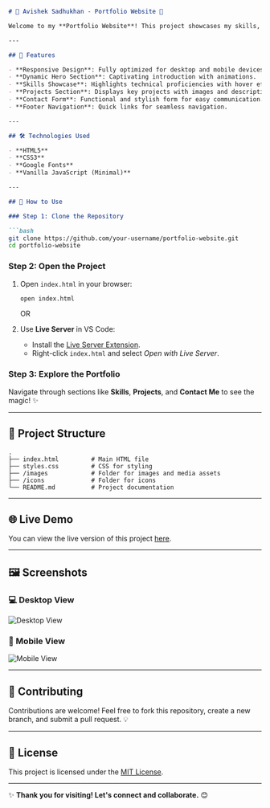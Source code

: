 ```markdown
# 🌟 Avishek Sadhukhan - Portfolio Website 🌟

Welcome to my **Portfolio Website**! This project showcases my skills, projects, and contact information in a visually appealing and responsive design. 🚀

---

## 📌 Features

- **Responsive Design**: Fully optimized for desktop and mobile devices.
- **Dynamic Hero Section**: Captivating introduction with animations.
- **Skills Showcase**: Highlights technical proficiencies with hover effects.
- **Projects Section**: Displays key projects with images and descriptions.
- **Contact Form**: Functional and stylish form for easy communication.
- **Footer Navigation**: Quick links for seamless navigation.

---

## 🛠️ Technologies Used

- **HTML5**
- **CSS3**
- **Google Fonts**
- **Vanilla JavaScript (Minimal)**

---

## 🚀 How to Use

### Step 1: Clone the Repository

```bash
git clone https://github.com/your-username/portfolio-website.git
cd portfolio-website
```

### Step 2: Open the Project

1. Open `index.html` in your browser:
   ```bash
   open index.html
   ```
   OR

2. Use **Live Server** in VS Code:
   - Install the [Live Server Extension](https://marketplace.visualstudio.com/items?itemName=ritwickdey.LiveServer).
   - Right-click `index.html` and select _Open with Live Server_.

### Step 3: Explore the Portfolio
Navigate through sections like **Skills**, **Projects**, and **Contact Me** to see the magic! ✨

---

## 📂 Project Structure

```plaintext
.
├── index.html         # Main HTML file
├── styles.css         # CSS for styling
├── /images            # Folder for images and media assets
├── /icons             # Folder for icons
└── README.md          # Project documentation
```

---

## 🌐 Live Demo

You can view the live version of this project [here](https://example.com).

---

## 🖼️ Screenshots

### 💻 Desktop View
![Desktop View](./images/desktop-screenshot.png)

### 📱 Mobile View
![Mobile View](./images/mobile-screenshot.png)

---

## 🤝 Contributing

Contributions are welcome! Feel free to fork this repository, create a new branch, and submit a pull request. 💡

---

## 📝 License

This project is licensed under the [MIT License](LICENSE).

---

✨ **Thank you for visiting! Let's connect and collaborate.** 😊
```
